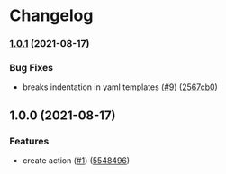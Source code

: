 # Changelog

### [1.0.1](https://www.github.com/theappnest/template-file-action/compare/v1.0.0...v1.0.1) (2021-08-17)


### Bug Fixes

* breaks indentation in yaml templates ([#9](https://www.github.com/theappnest/template-file-action/issues/9)) ([2567cb0](https://www.github.com/theappnest/template-file-action/commit/2567cb09956221ca6de786397415af38e6beb276))

## 1.0.0 (2021-08-17)


### Features

* create action ([#1](https://www.github.com/theappnest/template-file-action/issues/1)) ([5548496](https://www.github.com/theappnest/template-file-action/commit/5548496e2fe4cff16c954bb226aa7a37e628cef7))
